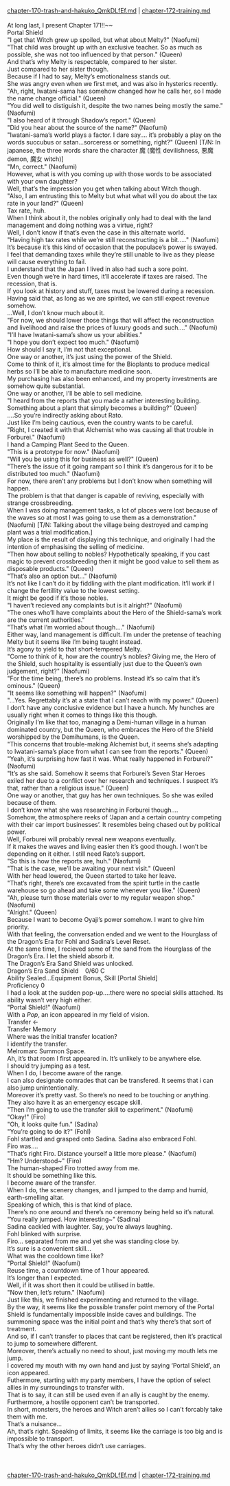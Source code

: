 [chapter-170-trash-and-hakuko_QmkDLfEf.md](./chapter-170-trash-and-hakuko_QmkDLfEf.md) | [chapter-172-training.md](./chapter-172-training.md) <br/>
<br/>
At long last, I present Chapter 171!!~~<br/>
Portal Shield<br/>
"I get that Witch grew up spoiled, but what about Melty?" (Naofumi)<br/>
"That child was brought up with an exclusive teacher. So as much as possible, she was not too influenced by that person." (Queen)<br/>
And that’s why Melty is respectable, compared to her sister.<br/>
Just compared to her sister though.<br/>
Because if I had to say, Melty’s emotionalness stands out.<br/>
She was angry even when we first met, and was also in hysterics recently.<br/>
"Ah, right, Iwatani-sama has somehow changed how he calls her, so I made the name change official." (Queen)<br/>
"You did well to distiguish it, despite the two names being mostly the same." (Naofumi)<br/>
"I also heard of it through Shadow’s report." (Queen)<br/>
"Did you hear about the source of the name?" (Naofumi)<br/>
"Iwatani-sama’s world plays a factor. I dare say…. it’s probably a play on the words succubus or satan…sorceress or something, right?" (Queen) [T/N: In japanese, the three words share the character 魔 (魔性 devilishness, 悪魔 demon, 魔女 witch)]<br/>
"Mn, correct." (Naofumi)<br/>
However, what is with you coming up with those words to be associated with your own daughter?<br/>
Well, that’s the impression you get when talking about Witch though.<br/>
"Also, I am entrusting this to Melty but what what will you do about the tax rate in your land?" (Queen)<br/>
Tax rate, huh.<br/>
When I think about it, the nobles originally only had to deal with the land management and doing nothing was a virtue, right?<br/>
Well, I don’t know if that’s even the case in this alternate world.<br/>
"Having high tax rates while we’re still reconstructing is a bit….." (Naofumi)<br/>
It’s because it’s this kind of occasion that the populace’s power is swayed.<br/>
I feel that demanding taxes while they’re still unable to live as they please will cause everything to fail.<br/>
I understand that the Japan I lived in also had such a sore point.<br/>
Even though we’re in hard times, it’ll accelerate if taxes are raised. The recession, that is.<br/>
If you look at history and stuff, taxes must be lowered during a recession.<br/>
Having said that, as long as we are spirited, we can still expect revenue somehow.<br/>
…Well, I don’t know much about it.<br/>
"For now, we should lower those things that will affect the reconstruction and livelihood and raise the prices of luxury goods and such…." (Naofumi)<br/>
"I’ll have Iwatani-sama’s show us your abilities."<br/>
"I hope you don’t expect too much." (Naofumi)<br/>
How should I say it, I’m not that exceptional.<br/>
One way or another, it’s just using the power of the Shield.<br/>
Come to think of it, it’s almost time for the Bioplants to produce medical herbs so I’ll be able to manufacture medicine soon.<br/>
My purchasing has also been enhanced, and my property investments are somehow quite substantial.<br/>
One way or another, I’ll be able to sell medicine.<br/>
"I heard from the reports that you made a rather interesting building. Something about a plant that simply becomes a building?" (Queen)<br/>
….So you’re indirectly asking about Rato.<br/>
Just like I’m being cautious, even the country wants to be careful.<br/>
"Right, I created it with that Alchemist who was causing all that trouble in Forburei." (Naofumi)<br/>
I hand a Camping Plant Seed to the Queen.<br/>
"This is a prototype for now." (Naofumi)<br/>
"Will you be using this for business as well?" (Queen)<br/>
"There’s the issue of it going rampant so I think it’s dangerous for it to be distributed too much." (Naofumi)<br/>
For now, there aren’t any problems but I don’t know when something will happen.<br/>
The problem is that that danger is capable of reviving, especially with strange crossbreeding.<br/>
When I was doing management tasks, a lot of places were lost because of the waves so at most I was going to use them as a demonstration." (Naofumi) [T/N: Talking about the village being destroyed and camping plant was a trial modification.]<br/>
My place is the result of displaying this technique, and originally I had the intention of emphasising the selling of medicine.<br/>
"Then how about selling to nobles? Hypothetically speaking, if you cast magic to prevent crossbreeding then it might be good value to sell them as disposable products." (Queen)<br/>
"That’s also an option but…" (Naofumi)<br/>
It’s not like I can’t do it by fiddling with the plant modification. It’ll work if I change the fertillity value to the lowest setting.<br/>
It might be good if it’s those nobles.<br/>
"I haven’t recieved any complaints but is it alright?" (Naofumi)<br/>
"The ones who’ll have complaints about the Hero of the Shield-sama’s work are the current authorities."<br/>
"That’s what I’m worried about though…." (Naofumi)<br/>
Either way, land management is difficult. I’m under the pretense of teaching Melty but it seems like I’m being taught instead.<br/>
It’s agony to yield to that short-tempered Melty.<br/>
"Come to think of it, how are the country’s nobles? Giving me, the Hero of the Shield, such hospitality is essentially just due to the Queen’s own judgement, right?" (Naofumi)<br/>
"For the time being, there’s no problems. Instead it’s so calm that it’s ominous." (Queen)<br/>
"It seems like something will happen?" (Naofumi)<br/>
"…Yes. Regrettably it’s at a state that I can’t reach with my power." (Queen)<br/>
I don’t have any conclusive evidence but I have a hunch. My hunches are usually right when it comes to things like this though.<br/>
Originally I’m like that too, managing a Demi-human village in a human dominated country, but the Queen, who embraces the Hero of the Shield worshipped by the Demihumans, is the Queen.<br/>
"This concerns that trouble-making Alchemist but, it seems she’s adapting to Iwatani-sama’s place from what I can see from the reports." (Queen)<br/>
"Yeah, it’s surprising how fast it was. What really happened in Forburei?" (Naofumi)<br/>
"It’s as she said. Somehow it seems that Forburei’s Seven Star Heroes exiled her due to a conflict over her research and techniques. I suspect it’s that, rather than a religious issue." (Queen)<br/>
One way or another, that guy has her own techniques. So she was exiled because of them.<br/>
I don’t know what she was researching in Forburei though….<br/>
Somehow, the atmosphere reeks of ‘Japan and a certain country competing with their car import businesses’. It resembles being chased out by political power.<br/>
Well, Forburei will probably reveal new weapons eventually.<br/>
If it makes the waves and living easier then it’s good though. I won’t be depending on it either. I still need Rato’s support.<br/>
"So this is how the reports are, huh." (Naofumi)<br/>
"That is the case, we’ll be awaiting your next visit." (Queen)<br/>
With her head lowered, the Queen started to take her leave.<br/>
"That’s right, there’s ore excavated from the spirit turtle in the castle warehouse so go ahead and take some whenever you like." (Queen)<br/>
"Ah, please turn those materials over to my regular weapon shop." (Naofumi)<br/>
"Alright." (Queen)<br/>
Because I want to become Oyaji’s power somehow. I want to give him priority.<br/>
With that feeling, the conversation ended and we went to the Hourglass of the Dragon’s Era for Fohl and Sadina’s Level Reset.<br/>
At the same time, I recieved some of the sand from the Hourglass of the Dragon’s Era. I let the shield absorb it.<br/>
The Dragon’s Era Sand Shield was unlocked.<br/>
Dragon’s Era Sand Shield    0/60 C<br/>
Ability Sealed…Equipment Bonus, Skill [Portal Shield]<br/>
Proficiency 0<br/>
I had a look at the sudden pop-up….there were no special skills attached. Its ability wasn’t very high either.<br/>
"Portal Shield!" (Naofumi)<br/>
With a *Pop*, an icon appeared in my field of vision.<br/>
Transfer <-<br/>
Transfer Memory<br/>
Where was the initial transfer location?<br/>
I identify the transfer.<br/>
Melromarc Summon Space.<br/>
Ah, it’s that room I first appeared in. It’s unlikely to be anywhere else.<br/>
I should try jumping as a test.<br/>
When I do, I become aware of the range.<br/>
I can also designate comrades that can be transfered. It seems that i can also jump unintentionally.<br/>
Moreover it’s pretty vast. So there’s no need to be touching or anything.<br/>
They also have it as an emergency escape skill.<br/>
"Then I’m going to use the transfer skill to experiment." (Naofumi)<br/>
"Okay!" (Firo)<br/>
"Oh, it looks quite fun." (Sadina)<br/>
"You’re going to do it?" (Fohl)<br/>
Fohl startled and grasped onto Sadina. Sadina also embraced Fohl.<br/>
Firo was….<br/>
"That’s right Firo. Distance yourself a little more please." (Naofumi)<br/>
"Hm? Understood~" (Firo)<br/>
The human-shaped Firo trotted away from me.<br/>
It should be something like this.<br/>
I become aware of the transfer.<br/>
When I do, the scenery changes, and I jumped to the damp and humid, earth-smelling altar.<br/>
Speaking of which, this is that kind of place.<br/>
There’s no one around and there’s no ceremony being held so it’s natural.<br/>
"You really jumped. How interesting~" (Sadina)<br/>
Sadina cackled with laughter. Say, you’re always laughing.<br/>
Fohl blinked with surprise.<br/>
Firo… separated from me and yet she was standing close by.<br/>
It’s sure is a convenient skill…<br/>
What was the cooldown time like?<br/>
"Portal Shield!" (Naofumi)<br/>
Reuse time, a countdown time of 1 hour appeared.<br/>
It’s longer than I expected.<br/>
Well, if it was short then it could be utilised in battle.<br/>
"Now then, let’s return." (Naofumi)<br/>
Just like this, we finished experimenting and returned to the village.<br/>
By the way, it seems like the possible transfer point memory of the Portal Shield is fundamentally impossible inside caves and buildings. The summoning space was the initial point and that’s why there’s that sort of treatment.<br/>
And so, if I can’t transfer to places that cant be registered, then it’s practical to jump to somewhere different.<br/>
Moreover, there’s actually no need to shout, just moving my mouth lets me jump.<br/>
I covered my mouth with my own hand and just by saying ‘Portal Shield’, an icon appeared.<br/>
Futhermore, starting with my party members, I have the option of select allies in my surroundings to transfer with.<br/>
That is to say, it can still be used even if an ally is caught by the enemy.<br/>
Furthermore, a hostile opponent can’t be transported.<br/>
In short, monsters, the heroes and Witch aren’t allies so I can’t forcably take them with me.<br/>
That’s a nuisance…<br/>
Ah, that’s right. Speaking of limits, it seems like the carriage is too big and is impossible to transport.<br/>
That’s why the other heroes didn’t use carriages.<br/>
<br/>
<br/>
<br/>
[chapter-170-trash-and-hakuko_QmkDLfEf.md](./chapter-170-trash-and-hakuko_QmkDLfEf.md) | [chapter-172-training.md](./chapter-172-training.md) <br/>
